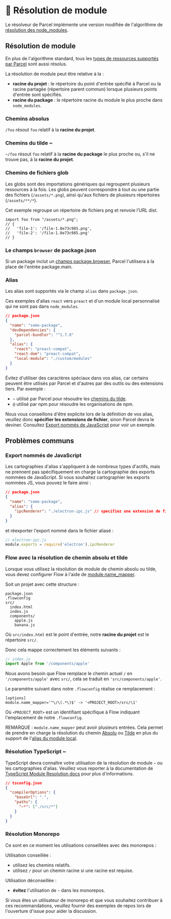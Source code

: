 # 📔 Résolution de module

Le résolveur de Parcel implémente une version modifiée de l'algorithme de [résolution des node_modules](https://nodejs.org/api/modules.html#modules_all_together).

## Résolution de module

En plus de l'algorithme standard, tous les [types de ressources supportés par Parcel](assets.html) sont aussi résolus.

La résolution de module peut être relative à la :

- **racine du projet** : le répertoire du point d'entrée spécifié à Parcel ou la racine partagée (répertoire parent commun) lorsque plusieurs points d'entrée sont spécifiés.
- **racine du package** : le répertoire racine du module le plus proche dans `node_modules`.

### Chemins absolus

`/foo` résout `foo` relatif à la **racine du projet**.

### Chemins du tilde ~

`~/foo` résout `foo` relatif à la **racine du package** le plus proche ou, s'il ne trouve pas, à la **racine du projet**.

### Chemins de fichiers glob

Les globs sont des importations génériques qui regroupent plusieurs ressources à la fois. Les globs peuvent correspondre à tout ou une partie des fichiers (`/assets/*.png`), ainsi qu'aux fichiers de plusieurs répertoires (`/assets/**/*`).

Cet exemple regroupe un répertoire de fichiers png et renvoie l’URL dist.

```
import foo from "/assets/*.png";
// {
//   'file-1': '/file-1.8e73c985.png',
//   'file-2': '/file-1.8e73c985.png'
// }
```

### Le champs `browser` de package.json

Si un package inclut un [champs package.browser](https://docs.npmjs.com/files/package.json#browser), Parcel l'utilisera à la place de l'entrée package.main.

### Alias

Les alias sont supportés via le champ `alias` dans `package.json`.

Ces exemples d'alias `react` vers `preact` et d'un module local personnalisé qui ne sont pas dans `node_modules`.

```json
// package.json
{
  "name": "some-package",
  "devDependencies": {
    "parcel-bundler": "^1.7.0"
  },
  "alias": {
    "react": "preact-compat",
    "react-dom": "preact-compat",
    "local-module": "./custom/modules"
  }
}
```

Évitez d'utiliser des caractères spéciaux dans vos alias, car certains peuvent être utilisés par Parcel et d'autres par des outils ou des extensions tiers. Par exemple :

- `~` utilisé par Parcel pour résoudre les [chemins du tilde](#chemins-du-tilde-~).
- `@` utilisé par npm pour résoudre les organisations de npm.

Nous vous conseillons d'être explicite lors de la définition de vos alias, veuillez donc **spécifier les extensions de fichier**, sinon Parcel devra le deviner. Consultez [Export nommés de JavaScript](#export-nommés-de-javascript) pour voir un exemple.

## Problèmes communs

### Export nommés de JavaScript

Les cartographies d'alias s'appliquent à de nombreux types d'actifs, mais ne prennent pas spécifiquement en charge la cartographie des exports nommées de JavaScript. Si vous souhaitez cartographier les exports nommées JS, vous pouvez le faire ainsi :

```json
// package.json
{
  "name": "some-package",
  "alias": {
    "ipcRenderer": "./electron-ipc.js" // specifiez une extension de fichier
  }
}
```

et réexporter l'export nommé dans le fichier aliasé :

```js
// electron-ipc.js
module.exports = require('electron').ipcRenderer
```

### Flow avec la résolution de chemin absolu et tilde

Lorsque vous utilisez la résolution de module de chemin absolu ou tilde, vous devez configurer Flow à l'aide de [module.name_mapper](https://flow.org/en/docs/config/options/#toc-module-name-mapper-regex-string).

Soit un projet avec cette structure :

```
package.json
.flowconfig
src/
  index.html
  index.js
  components/
    apple.js
    banana.js
```

Où `src/index.html` est le point d'entrée, notre **racine du projet** est le répertoire `src/`.

Donc cela mappe correctement les éléments suivants :

```javascript
// index.js
import Apple from '/components/apple'
```

Nous avons besoin que Flow remplace le chemin actuel `/` en `'/components/apple'` avec `src/`, cela se traduit en `'src/components/apple'`.

Le paramètre suivant dans notre `.flowconfig` réalise ce remplacement :

```
[options]
module.name_mapper='^\/\(.*\)$' -> '<PROJECT_ROOT>/src/\1'
```

Où `<PROJECT_ROOT>` est un identifiant spécifique à Flow indiquant l'emplacement de notre `.flowconfig`.

REMARQUE : `module.name_mapper` peut avoir plusieurs entrées. Cela permet de prendre en charge la résolution du chemin [Absolu](module_resolution.html#chemins-absolus) ou [Tilde](module_resolution.html#chemins-du-tilde-~) en plus du support de l'[alias du module local](module_resolution.html#alias).

### Résolution TypeScript ~

TypeScript devra connaître votre utilisation de la résolution de module `~` ou les cartographies d'alias. Veuillez vous reporter à la documentation de [TypeScript Module Resolution docs](https://www.typescriptlang.org/docs/handbook/module-resolution.html) pour plus d'informations.

```json
// tsconfig.json
{
  "compilerOptions": {
    "baseUrl": ".",
    "paths": {
      "~*": ["./src/*"]
    }
  }
}
```

### Résolution Monorepo

Ce sont en ce moment les utilisations conseillées avec des monorepos :

Utilisation conseillée :

- utilisez les chemins relatifs.
- utilisez `/` pour un chemin racine si une racine est requise.

Utilisation déconseillée :

- **évitez** l'utilisation de `~` dans les monorepos.

Si vous êtes un utilisateur de monorepo et que vous souhaitez contribuer à ces recommandations, veuillez fournir des exemples de repos lors de l'ouverture d'issue pour aider la discussion.

